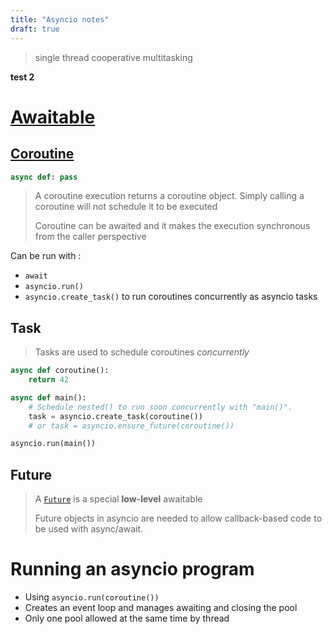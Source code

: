 ```yaml
---
title: "Asyncio notes"
draft: true
---
```


> single thread cooperative multitasking

**test 2** 

# [Awaitable](https://docs.python.org/3/library/asyncio-task.html#awaitables)

## [Coroutine]()

```python
async def: pass
```

> A coroutine execution returns a coroutine object. Simply calling a coroutine will not schedule it to be executed
>
> Coroutine can be awaited and it makes the execution synchronous from the caller perspective

Can be run with :

- `await`
- `asyncio.run()`
- `asyncio.create_task()` to run coroutines concurrently as asyncio tasks

## Task

> Tasks are used to schedule coroutines *concurrently*

```python
async def coroutine():
    return 42

async def main():
    # Schedule nested() to run soon concurrently with "main()".
    task = asyncio.create_task(coroutine())
    # or task = asyncio.ensure_future(coroutine())

asyncio.run(main())

```

## Future

> A [`Future`](https://docs.python.org/3/library/asyncio-future.html#asyncio.Future) is a special **low-level** awaitable
>
> Future objects in asyncio are needed to allow callback-based code to be used with async/await.

# Running an asyncio program

- Using `asyncio.run(coroutine())`
- Creates an event loop and manages awaiting and closing the pool
- Only one pool allowed at the same time by thread

